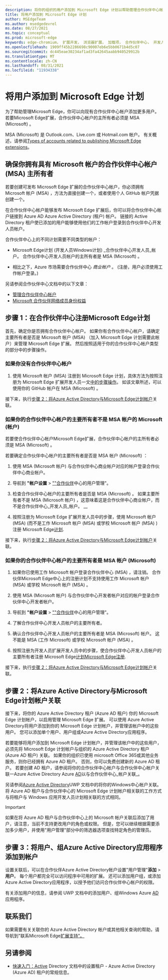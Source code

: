 ```yaml
---
description: 将你的组织的用户添加到 Microsoft Edge 计划以帮助管理合作伙伴中心帐户。  允许其他团队成员使用Microsoft Edge中心帐户Microsoft Edge加载项网站发布加载项扩展。
title: 将用户添加到 Microsoft Edge 计划
author: MSEdgeTeam
ms.author: msedgedevrel
ms.date: 08/27/2021
ms.topic: conceptual
ms.prod: microsoft-edge
keywords: edge-chromium， 扩展开发， 浏览器扩展， 加载项， 合作伙伴中心， 开发人员
ms.openlocfilehash: 1909ff45b2286698c90007eb6e5bb0671b4d5c07
ms.sourcegitcommit: dc445eae30234af1ad3fa42645aabb940529912b
ms.translationtype: MT
ms.contentlocale: zh-CN
ms.lasthandoff: 08/31/2021
ms.locfileid: "11934338"
---
```

# <a name="add-users-to-the-microsoft-edge-program"></a>将用户添加到 Microsoft Edge 计划

<!-- better? # Add users to your Partner Center account -->
<!-- todo globally: "Microsoft Edge program", or other term? -->

为了帮助管理Microsoft Edge，你可以向现有合作伙伴中心帐户添加更多用户。  若要Microsoft Edge扩展，合作伙伴中心帐户的主所有者必须是 MSA (Microsoft) 。

MSA (Microsoft) 是 Outlook.com、Live.com 或 Hotmail.com 帐户。  有关概述，请参阅[Types of accounts related to publishing Microsoft Edge extensions](create-dev-account.md#types-of-accounts-related-to-publishing-microsoft-edge-extensions)。


<!-- ====================================================================== -->
## <a name="making-sure-you-have-a-partner-center-account-with-a-microsoft-account-msa-as-the-primary-owner"></a>确保你拥有具有 Microsoft 帐户的合作伙伴中心帐户 (MSA) 主所有者

若要创建可发布 Microsoft Edge 扩展的合作伙伴中心帐户，你必须拥有 Microsoft 帐户 (MSA) ，方法为直接创建一个，或者使用个人 GitHub 帐户凭据创建一个。  

在合作伙伴中心帐户能够发布 Microsoft Edge 扩展后，你可以将合作伙伴中心帐户链接到 Azure AD Azure Active Directory (租户) 帐户。  链接的 Active Directory 租户使已添加的用户能够使用他们的工作帐户登录到合作伙伴中心开发人员帐户。

合作伙伴中心上的不同计划需要不同类型的帐户：

*  Microsoft Edge计划 (开发人员Windows计划) _合作伙伴中心开发人员_帐户。  合作伙伴中心开发人员帐户的主所有者是 MSA (Microsoft) 。

*  相比之下，Azure 市场需要合作伙伴中心 _商业帐户_ 。   (注册，用户必须使用工作帐户登录。) 

另请参阅合作伙伴中心文档中的以下文章：
*  [管理合作伙伴中心帐户](/partner-center/partner-center-account-setup)
*  [Microsoft 合作伙伴网络成员身份权益](/partner-center/mpn-overview)


<!-- ====================================================================== -->
## <a name="step-1-enroll-in-the-microsoft-edge-program-on-partner-center"></a>步骤 1：在合作伙伴中心注册Microsoft Edge计划

<!-- todo: consider moving entire Step 1 section into create-dev-account.md -->

首先，确定你是否拥有合作伙伴中心帐户。  如果你有合作伙伴中心帐户，请确定主要所有者是否是 Microsoft 帐户 (MSA) （加入 Microsoft Edge 计划需要此帐户）来管理 Microsoft Edge 扩展。  然后按照适用于你的合作伙伴中心帐户类型的部分中的步骤操作。

### <a name="if-you-dont-have-a-partner-center-account"></a>如果你没有合作伙伴中心帐户

1.  使用 Microsoft 帐户 (MSA) 注册到 Microsoft Edge 计划，具体方法为按照注册为 Microsoft Edge 扩展开发人员一文[中的步骤操作][DeveloperRegistration]。<!-- = create-dev-account.md-->  如该文章所述，可以使用你的 GitHub 帐户在 MSA (Microsoft) 。

接下来，执行[步骤 2：将Azure Active Directory与Microsoft Edge计划帐户](#step-2-associate-azure-active-directory-with-your-microsoft-edge-program-account)关联。


### <a name="if-the-primary-owner-of-your-partner-center-account-isnt-a-microsoft-account-msa"></a>如果你的合作伙伴中心帐户的主要所有者不是 MSA 帐户的 Microsoft (帐户) 

若要使合作伙伴中心帐户Microsoft Edge扩展，合作伙伴中心帐户的主所有者必须是 MSA (Microsoft) 。

若要确定合作伙伴中心帐户的主要所有者是否是 MSA 帐户 (Microsoft) ：

1. 使用 MSA (Microsoft 帐户) 与合作伙伴中心商业帐户对应的帐户登录合作伙伴中心商业帐户。

1. 导航到 **"帐户设置**  >  [""合作伙伴][UserMGMT]中心的用户管理"。

1. 检查合作伙伴中心帐户的主要所有者是否是 MSA (Microsoft) 。  如果主要所有者不是 MSA (Microsoft 帐户) ，这意味着这是合作伙伴中心商业帐户，而不是合作伙伴中心_开发人员_帐户。 __

1. 按照注册为 Microsoft Edge 扩展开发人员中的步骤，使用 Microsoft 帐户 (MSA)  (而不是工作 Microsoft 帐户 (MSA) 或学校 Microsoft 帐户 (MSA) ) 注册 Microsoft Edge[计划][DeveloperRegistration]<!-- = create-dev-account.md-->.

接下来，执行[步骤 2：将Azure Active Directory与Microsoft Edge计划帐户](#step-2-associate-azure-active-directory-with-your-microsoft-edge-program-account)关联。


### <a name="if-the-primary-owner-of-your-partner-center-account-is-a-microsoft-account-msa"></a>如果你的合作伙伴中心帐户的主要所有者是 MSA 帐户 (Microsoft) 

1. 如果你已使用工作 Microsoft 帐户登录合作伙伴中心 (MSA) ，请注销。 合作伙伴Microsoft Edge中心上的注册计划不支持使用工作 Microsoft 帐户 (MSA) 或学校 Microsoft 帐户 (MSA) 。

1. 使用 MSA (Microsoft 帐户) 与合作伙伴中心开发者帐户对应的帐户登录合作伙伴中心开发者帐户。

1. 导航到 **"帐户设置**  >  [""合作伙伴][UserMGMT]中心的用户管理"。

1. 了解合作伙伴中心开发人员帐户的主要所有者。

1. 确认合作伙伴中心开发人员帐户的主要所有者是 MSA (Microsoft) 帐户。  这不能是 MSA (工作 Microsoft) 或学校 Microsoft 帐户 (MSA) 。

1. 按照注册为开发人员扩展开发人员中的步骤，使合作伙伴中心开发人员帐户的主要所有者注册 Microsoft Edge[计划Microsoft Edge注册][DeveloperRegistration]<!-- = create-dev-account.md-->.

接下来，执行[步骤 2：将Azure Active Directory与Microsoft Edge计划帐户](#step-2-associate-azure-active-directory-with-your-microsoft-edge-program-account)关联。


<!-- ====================================================================== -->
## <a name="step-2-associate-azure-active-directory-with-your-microsoft-edge-program-account"></a>步骤 2：将Azure Active Directory与Microsoft Edge计划帐户关联

接下来，将你的 Azure Active Directory 租户 (Azure AD 租户) 你的 Microsoft Edge 计划帐户，以启用管理 Microsoft Edge 扩展。  可以使用 Azure Active Directory将用户添加到你的 Microsoft Edge 计划帐户，并管理该帐户中的这些用户。  您可以添加单个用户、用户组或Azure Active Directory应用程序。

若要能够将用户添加到 Microsoft Edge 计划帐户，并管理该帐户中的这些用户，必须先将 Microsoft Edge 计划帐户与组织的 Azure Active Directory 租户 (Azure AD 租户) 关联。  如果你的组织已使用 microsoft Office 365或其他业务服务，则你已经拥有 Azure AD 租户。  否则，你可以免费创建新的 Azure AD 租户。  若要创建 AD 租户，请参阅将你的合作伙伴中心帐户与合作伙伴中心帐户关联一Azure Active Directory Azure [AD][AssociateAzureADPCnew]以与合作伙伴中心_帐户关联_。

另请参阅[Azure Active Directory][AssociateAzureADPC]UWP 文档中的将你的Windows中心帐户关联。  将 Azure AD 租户与合作伙伴中心的 Microsoft Edge 计划帐户相关联的工作方式与将租户与 Windows 应用开发人员计划相关联的方式相同。

> [!IMPORTANT]
> 如果在将 Azure AD 租户与合作伙伴中心上的 Microsoft 帐户关联后添加了用户，请注意，当前不支持更改用户的角色或权限。  但是，您可以继续根据需要添加多少用户，并使用"用户管理"部分中的筛选器选项查找特定[][UserManagementPartnerCenter]角色的管理员。


<!-- ====================================================================== -->
## <a name="step-3-add-users-groups-and-azure-active-directory-applications-to-your-account"></a>步骤 3：将用户、组Azure Active Directory应用程序添加到帐户

设置关联后，可以在合作伙伴Azure Active Directory帐户设置"用户管理"**添加**  >  **用户**。  每个用户都完全可以访问程序中可用的扩展。  还可以添加用户组，或添加Azure Active Directory应用程序，以授予他们访问合作伙伴中心帐户的权限。

有关添加用户的信息，请参阅 UWP 文档中的添加用户、组Windows Azure [AD][AddAzure]应用程序。


<!-- ====================================================================== -->
## <a name="contact-us"></a>联系我们 

如果需要有关关联你的 Azure Active Directory 帐户或其他相关查询的帮助，请导航到"联系Microsoft Edge[扩展支持"。][ContactEdgeExtensions]


<!-- ====================================================================== -->
## <a name="see-also"></a>另请参阅

*  [快速入门：Active](/azure/active-directory/develop/quickstart-create-new-tenant) Directory 文档中的设置租户 - Azure Active Directory (Azure AD) 租户的常规信息。
<!-- contrasts "Work and school accounts, or personal Microsoft accounts" -->


<!-- ====================================================================== -->
<!-- links -->
[DeveloperRegistration]: ./create-dev-account.md "注册为Microsoft Edge开发人员|Microsoft Docs"
[ContactEdgeExtensions]: ./contact-extensions-team.md "请联系Microsoft Edge扩展支持|Microsoft Docs"

<!-- DMC/windows/uwp -->
[AssociateAADWithPartnerCenterAccount]: /windows/uwp/publish/associate-azure-ad-with-partner-center

[CreateNewAzureAD]: /windows/uwp/publish/associate-azure-ad-with-partner-center#create-a-brand-new-azure-ad-to-associate-with-your-partner-center-account

[AddAADUsersGroups]: /windows/uwp/publish/add-users-groups-and-azure-ad-applications

[AssociateAzureADPC]: /windows/uwp/publish/associate-azure-ad-with-partner-center "将Azure Active Directory与合作伙伴中心帐户关联|Microsoft Docs"

[AssociateAzureADPCnew]: /windows/uwp/publish/associate-azure-ad-with-partner-center#create-a-brand-new-azure-ad-to-associate-with-your-partner-center-account "创建与合作伙伴中心帐户关联的全新 Azure AD - 将Azure Active Directory与合作伙伴中心帐户关联|Microsoft Docs"

[AddAzure]: /windows/uwp/publish/add-users-groups-and-azure-ad-applications "将用户、组和 Azure AD 应用程序添加到|Microsoft Docs"

<!-- non-DMC -->
[MicrosoftAccount]: https://account.microsoft.com/account "Microsoft 帐户"

[UserManagementPartnerCenter]: https://partner.microsoft.com/dashboard/account/v3/usermanagement
[UserMGMT]: https://partner.microsoft.com/dashboard/account/v3/usermanagement "Microsoft 合作伙伴中心|帐户设置|用户管理"

[WindowsCommunityEverythingAboutMicrosoftAccounts]: https://community.windows.com/stories/everything-you-need-to-know-about-microsoft-accounts "你需要了解的 Microsoft 帐户信息|Windows Community"
